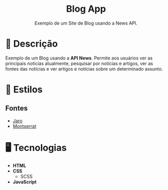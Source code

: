 <h1 align="center">Blog App</h1>
<p align="center">Exemplo de um Site de Blog usando a News API.</p>

# 📃 Descrição
<p>Exemplo de um Blog usando a <strong>API News</strong>. Permite aos usuários ver as principais notícias atualmente, pesquisar por notícias e artigos, ver as fontes das notícias e ver artigos e notícias sobre um determinado assunto.</p>

# 🎨 Estilos
<h2>Fontes</h2>
<ul>
  <li>
    <a href="https://fonts.google.com/specimen/Jaro">Jaro</a>
  </li>

  <li>
    <a href="https://fonts.google.com/specimen/Montserrat">Montserrat</a>
  </li>
</ul>

# 🖥 Tecnologias
<ul>
  <li>
    <strong>HTML</strong>
  </li>
  <li>
    <strong>CSS</strong>
    <ul>
      <li>SCSS</li>
    </ul>
  </li>

  <li>
    <strong>JavaScript</strong>
  </li>
</ul>
